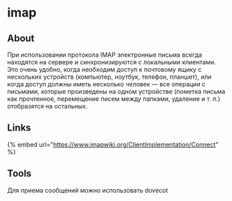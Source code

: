 # imap

## About

При использовании протокола IMAP электронные письма всегда находятся на сервере и синхронизируются с локальными клиентами. Это очень удобно, когда необходим доступ к почтовому ящику с нескольких устройств (компьютер, ноутбук, телефон, планшет), или когда доступ должны иметь несколько человек — все операции с письмами, которые произведены на одном устройстве (пометка письма как прочтенное, перемещение писем между папками, удаление и т. п.) отобразятся на остальных.

## Links

{% embed url="https://www.imapwiki.org/ClientImplementation/Connect" %}

## Tools

Для приема сообщений можно использовать dovecot

